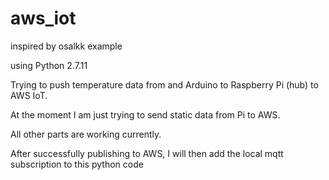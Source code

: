 # aws_iot
inspired by osalkk example

using Python 2.7.11

Trying to push temperature data from and Arduino to Raspberry Pi (hub) to AWS IoT.

At the moment I am just trying to send static data from Pi to AWS.

All other parts are working currently.

After successfully publishing to AWS, I will then add the local mqtt subscription to this python code
